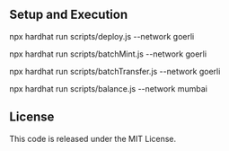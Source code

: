 ## Setup and Execution


npx hardhat run scripts/deploy.js --network goerli

npx hardhat run scripts/batchMint.js --network goerli

npx hardhat run scripts/batchTransfer.js --network goerli

npx hardhat run scripts/balance.js --network mumbai

## License

This code is released under the MIT License.